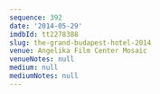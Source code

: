 ```yaml
---
sequence: 392
date: '2014-05-29'
imdbId: tt2278388
slug: the-grand-budapest-hotel-2014
venue: Angelika Film Center Mosaic
venueNotes: null
medium: null
mediumNotes: null
---
```


